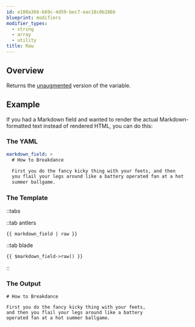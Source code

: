 ```yaml
---
id: e100a366-b69c-4d59-bec7-eac18c0b286b
blueprint: modifiers
modifier_types:
  - string
  - array
  - utility
title: Raw
---
```

## Overview
Returns the [unaugmented](/augmentation) version of the variable.

## Example

If you had a Markdown field and wanted to render the actual Markdown-formatted text instead of rendered HTML, you can do this:

### The YAML
```yaml
markdown_field: >
  # How to Breakdance

  First you do the fancy kicky thing with your feets, and then
  you flail your legs around like a battery operated fan at a hot
  summer ballgame.
```

### The Template

::tabs

::tab antlers
```antlers
{{ markdown_field | raw }}
```
::tab blade
```blade
{{ $markdown_field->raw() }}
```
::

### The Output
```
# How to Breakdance

First you do the fancy kicky thing with your feets,
and then you flail your legs around like a battery
operated fan at a hot summer ballgame.
```
